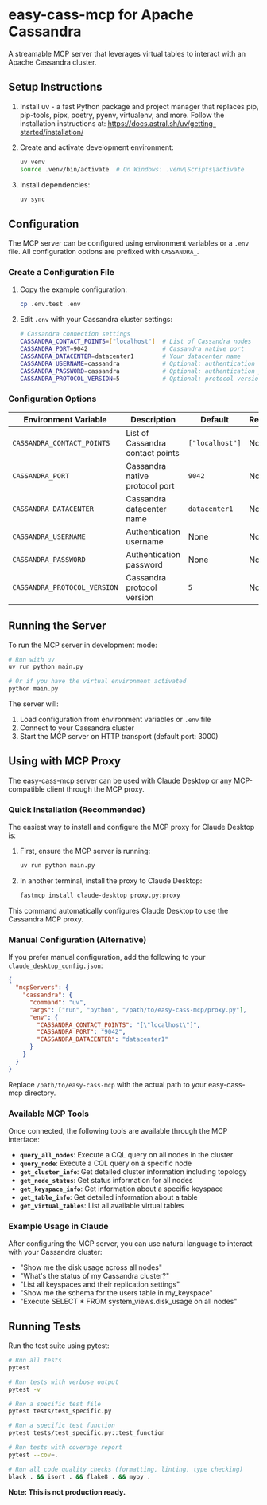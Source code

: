 # easy-cass-mcp for Apache Cassandra

A streamable MCP server that leverages virtual tables to interact with an Apache Cassandra cluster.

## Setup Instructions

1. Install uv - a fast Python package and project manager that replaces pip, pip-tools, pipx, poetry, pyenv, virtualenv, and more. Follow the installation instructions at: https://docs.astral.sh/uv/getting-started/installation/

2. Create and activate development environment:
   ```bash
   uv venv
   source .venv/bin/activate  # On Windows: .venv\Scripts\activate
   ```

3. Install dependencies:
   ```bash
   uv sync
   ```

## Configuration

The MCP server can be configured using environment variables or a `.env` file. All configuration options are prefixed with `CASSANDRA_`.

### Create a Configuration File

1. Copy the example configuration:
   ```bash
   cp .env.test .env
   ```

2. Edit `.env` with your Cassandra cluster settings:
   ```bash
   # Cassandra connection settings
   CASSANDRA_CONTACT_POINTS=["localhost"]  # List of Cassandra nodes
   CASSANDRA_PORT=9042                     # Cassandra native port
   CASSANDRA_DATACENTER=datacenter1        # Your datacenter name
   CASSANDRA_USERNAME=cassandra            # Optional: authentication username
   CASSANDRA_PASSWORD=cassandra            # Optional: authentication password
   CASSANDRA_PROTOCOL_VERSION=5            # Optional: protocol version (default: 5)
   ```

### Configuration Options

| Environment Variable | Description | Default | Required |
|---------------------|-------------|---------|----------|
| `CASSANDRA_CONTACT_POINTS` | List of Cassandra contact points | `["localhost"]` | No |
| `CASSANDRA_PORT` | Cassandra native protocol port | `9042` | No |
| `CASSANDRA_DATACENTER` | Cassandra datacenter name | `datacenter1` | No |
| `CASSANDRA_USERNAME` | Authentication username | None | No |
| `CASSANDRA_PASSWORD` | Authentication password | None | No |
| `CASSANDRA_PROTOCOL_VERSION` | Cassandra protocol version | `5` | No |

## Running the Server

To run the MCP server in development mode:

```bash
# Run with uv
uv run python main.py

# Or if you have the virtual environment activated
python main.py
```

The server will:
1. Load configuration from environment variables or `.env` file
2. Connect to your Cassandra cluster
3. Start the MCP server on HTTP transport (default port: 3000)

## Using with MCP Proxy

The easy-cass-mcp server can be used with Claude Desktop or any MCP-compatible client through the MCP proxy.

### Quick Installation (Recommended)

The easiest way to install and configure the MCP proxy for Claude Desktop is:

1. First, ensure the MCP server is running:
   ```bash
   uv run python main.py
   ```

2. In another terminal, install the proxy to Claude Desktop:
   ```bash
   fastmcp install claude-desktop proxy.py:proxy
   ```

This command automatically configures Claude Desktop to use the Cassandra MCP proxy.

### Manual Configuration (Alternative)

If you prefer manual configuration, add the following to your `claude_desktop_config.json`:

```json
{
  "mcpServers": {
    "cassandra": {
      "command": "uv",
      "args": ["run", "python", "/path/to/easy-cass-mcp/proxy.py"],
      "env": {
        "CASSANDRA_CONTACT_POINTS": "[\"localhost\"]",
        "CASSANDRA_PORT": "9042",
        "CASSANDRA_DATACENTER": "datacenter1"
      }
    }
  }
}
```

Replace `/path/to/easy-cass-mcp` with the actual path to your easy-cass-mcp directory.

### Available MCP Tools

Once connected, the following tools are available through the MCP interface:

- **`query_all_nodes`**: Execute a CQL query on all nodes in the cluster
- **`query_node`**: Execute a CQL query on a specific node
- **`get_cluster_info`**: Get detailed cluster information including topology
- **`get_node_status`**: Get status information for all nodes
- **`get_keyspace_info`**: Get information about a specific keyspace
- **`get_table_info`**: Get detailed information about a table
- **`get_virtual_tables`**: List all available virtual tables

### Example Usage in Claude

After configuring the MCP server, you can use natural language to interact with your Cassandra cluster:

- "Show me the disk usage across all nodes"
- "What's the status of my Cassandra cluster?"
- "List all keyspaces and their replication settings"
- "Show me the schema for the users table in my_keyspace"
- "Execute SELECT * FROM system_views.disk_usage on all nodes"

## Running Tests

Run the test suite using pytest:

```bash
# Run all tests
pytest

# Run tests with verbose output
pytest -v

# Run a specific test file
pytest tests/test_specific.py

# Run a specific test function
pytest tests/test_specific.py::test_function

# Run tests with coverage report
pytest --cov=.

# Run all code quality checks (formatting, linting, type checking)
black . && isort . && flake8 . && mypy .
```

**Note: This is not production ready.**

